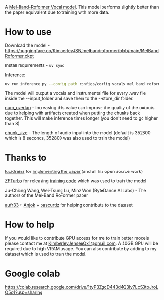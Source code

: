 A [Mel-Band-Roformer Vocal model](https://arxiv.org/abs/2310.01809). This model performs slightly better than the paper equivalent due to training with more data.

# How to use

Download the model - https://huggingface.co/KimberleyJSN/melbandroformer/blob/main/MelBandRoformer.ckpt

Install requirements - `uv sync`

Inference:
```bash
uv run inference.py --config_path configs/config_vocals_mel_band_roformer.yaml --model_path melbandroformer.ckpt --input_folder audio --store_dir roformer-out
```

The model will output a vocals and instrumental file for every .wav file inside the --input_folder and save them to the --store_dir folder.

[num_overlap](https://github.com/KimberleyJensen/Mel-Band-Roformer-Vocal-Model/blob/41d04ae1c8ea89261b488e90953192efe650fa4f/configs/config_vocals_mel_band_roformer.yaml#L38) - Increasing this value can improve the quality of the outputs due to helping with artifacts created when putting the chunks back together. This will make inference times longer (you don't need to go higher than 8)

[chunk_size](https://github.com/KimberleyJensen/Mel-Band-Roformer-Vocal-Model/blob/41d04ae1c8ea89261b488e90953192efe650fa4f/configs/config_vocals_mel_band_roformer.yaml#L39) - The length of audio input into the model (default is 352800 which is 8 seconds, 352800 was also used to train the model)

# Thanks to

[lucidrains](https://github.com/lucidrains) for [implementing the paper](https://github.com/lucidrains/BS-RoFormer) (and all his open source work)

[ZFTurbo](https://github.com/ZFTurbo) for releasing [training code](https://github.com/ZFTurbo/Music-Source-Separation-Training) which was used to train the model

Ju-Chiang Wang, Wei-Tsung Lu, Minz Won (ByteDance AI Labs) - The authors of the Mel-Band RoFormer paper

[aufr33](https://github.com/aufr33) + [Anjok](https://github.com/Anjok07) + [bascurtiz](https://github.com/bascurtiz) for helping contribute to the dataset

# How to help

If you would like to contribute GPU access for me to train better models please contact me at KimberleyJensenOx1@gmail.com. A 40GB GPU will be required due to high VRAM usage. You can also contribute by adding to my dataset which is used to train the model. 

# Google colab

https://colab.research.google.com/drive/1tyP3ZgcD443d4Q3ly7LcS3toJroLO5o1?usp=sharing




